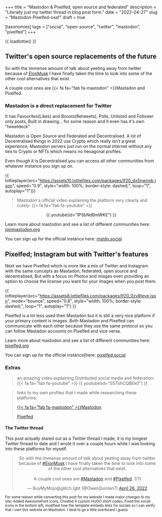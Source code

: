 +++
title = "Mastodon & Pixelfed, open source and federated"
description = "Literally just my twitter thread in blog post form."
date = "2022-04-27"
slug = "Mastodon-Pixelfed-osaf"
draft = true

[taxonomies]
tags = ["social", "open-source", "twitter", "mastodon", "pixelfed"]
+++

{{ loadlottie() }}

## Twitter's open source replacements of the future

So with the immense amount of talk about yeeting away from twitter because of [ElonMusk](https://techcrunch.com/2022/04/25/twitter-accepts-elon-musks-43b-acquisition-offer/) I have finally taken the time to look into some of the other cool alternatives that exist.

A couple cool ones are {{< fa fa="fab fa-mastodon" >}}Mastadon and Pixelfed.

### Mastadon is a direct replacement for Twitter

It has Favourites(Likes) and Boosts(Retweets), Polls, Unlisted and Follower only posts, Built in drawing... for some reason and it even has it's own "tweetdeck"

Mastadon is Open Source and Federated and Decentralised.
A lot of Decentralised things in 2022 use Crypto which really isn't a great experience, Mastodon servers just run on the normal internet without any ties to Crypto or NFTs which means no hexagonal profiles.

Even though it is Decentralised you can access all other communities from whatever instance you sign up on.

{{ lottieplayer(src="https://assets10.lottiefiles.com/packages/lf20_dx5nwnnb.json", speed="0.9", style="width: 100%; border-style: dashed;", loop="1", autoplay="1")}}

> Mastodon's official video explaining the platform very clearly and cutely: {{< fa fa="fab fa-youtube" >}}
<center>{{ youtube(id="IPSbNdBmWKE") }}</center>

Learn more about mastodon and see a list of different communities here: [joinmastodon.org](https://joinmastodon.org)

You can sign up for the official instance here: [mstdn.social](https://mstdn.social)

## Pixelfed; Instagram but with Twitter's features

Next we have Pixelfed which is more like a mix of Twitter and Instagram with the same concepts as Mastadon, federated, open source and decentralised, But with a focus on Photos and images even providing an option to choose the license you want for your images when you post them.

{{ lottieplayer(src="https://assets8.lottiefiles.com/packages/lf20_0zv8teye.json", mode="bounce", speed="0.8", style="width: 100%; border-style: dashed;", loop="1", autoplay="1") }}

Pixelfed is a lot less used then Mastadon but it is still a very nice platform if your primary content is images. Both Mastadon and Pixelfed can communicate with each other because they use the same protocol so you can follow Mastadon accounts on Pixelfed and vice versa.

Learn more about mastodon and see a list of different communities here: [pixelfed.org](https://pixelfed.org)

You can sign up for the official instance[here: [pixelfed.social](https://pixelfed.social)

### Extras

> an amazing video explaining Distributed social media and federation: {{< fa fa="fab fa-youtube" >}}
{{ youtube(id="S57uhCQBEk0") }}

> links to my own profiles that I made while researching these platforms:
>
> [{{< fa fa="fab fa-mastodon" >}}Mastodon](https://mstdn.social/@BuyMyMojo)
>
> [Pixelfed](https://pixelfed.social/BuyMyMojo)

#### The Twitter thread

This post actually stared out as a Twitter thread I made, it is my longest Twitter thread to date and I wrote it over a couple hours while I was looking into these platforms for myself.

<center>
<blockquote class="twitter-tweet"><p lang="en" dir="ltr">So with the immense amount of talk about yeeting away from twitter because of <a href="https://twitter.com/hashtag/ElonMusk?src=hash&amp;ref_src=twsrc%5Etfw">#ElonMusk</a> I have finally taken the time to look into some of the other cool alternatives that exist.<br><br>A couple cool ones are <a href="https://twitter.com/hashtag/Mastadon?src=hash&amp;ref_src=twsrc%5Etfw">#Mastadon</a> and <a href="https://twitter.com/hashtag/Pixelfed?src=hash&amp;ref_src=twsrc%5Etfw">#Pixelfed</a>. 1/11</p>&mdash; BuyMyMojo@glitch.lgbt (@OwenQuinlan7) <a href="https://twitter.com/OwenQuinlan7/status/1519020253304352768?ref_src=twsrc%5Etfw">April 26, 2022</a></blockquote> <script async src="https://platform.twitter.com/widgets.js" charset="utf-8"></script>
</center>

<sub>For some reason while converting this post for my website I made major changes to my site; Added AwesomeFont icons, Created 4 custom HUGO short codes, Fixed the social icons in the bottom left, modified how the template embeds links for socials so I can verify that I own this website on Mastodon. I tend to go a little overboard I guess</sub>
